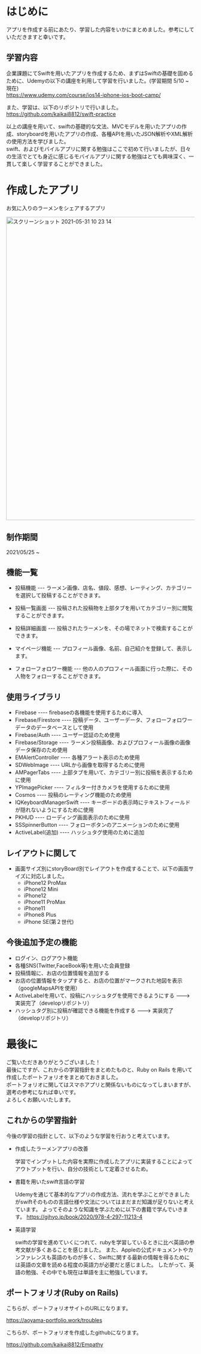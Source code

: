 # はじめに
アプリを作成する前にあたり、学習した内容をいかにまとめました。参考にしていただきますと幸いです。

## 学習内容
企業課題にてSwiftを用いたアプリを作成するため、まずはSwiftの基礎を固めるために、Udemyの以下の講座を利用して学習を行いました。(学習期間 5/10 ~ 現在) <br>
  https://www.udemy.com/course/ios14-iphone-ios-boot-camp/ 
 
 また、学習は、以下のリポジトリで行いました。 <br>
 https://github.com/kaikai8812/swift-practice
 
 以上の講座を用いて、swiftの基礎的な文法、MVCモデルを用いたアプリの作成、storyboardを用いたアプリの作成、各種APIを用いたJSON解析やXML解析の使用方法を学びました。 <br>
 swift、およびモバイルアプリに関する勉強はここで初めて行いましたが、日々の生活でとても身近に感じるモバイルアプリに関する勉強はとても興味深く、一貫して楽しく学習することができました。

# 作成したアプリ
お気に入りのラーメンをシェアするアプリ

<img width="810" alt="スクリーンショット 2021-05-31 10 23 14" src="https://user-images.githubusercontent.com/75291461/120127478-6f67f200-c1fa-11eb-9ac4-470db89e9938.png">

## 制作期間
  2021/05/25 ~

## 機能一覧
- 投稿機能
  --- ラーメン画像、店名、値段、感想、レーティング、カテゴリーを選択して投稿することができます。

- 投稿一覧画面
  --- 投稿された投稿物を上部タブを用いてカテゴリー別に閲覧することができます。
  
- 投稿詳細画面
   --- 投稿されたラーメンを、その場でネットで検索することができます。
 
- マイページ機能
    --- プロフィール画像、名前、自己紹介を登録して、表示します。
 
- フォローフォロワー機能
    --- 他の人のプロフィール画面に行った際に、その人物をフォローすることができます。
  
## 使用ライブラリ
- Firebase
    ---- firebaseの各機能を使用するために導入
- Firebase/Firestore
    ---- 投稿データ、ユーザーデータ、フォローフォロワーデータのデータベースとして使用
- Firebase/Auth
    ---- ユーザー認証のため使用
- Firebase/Storage 
    ---- ラーメン投稿画像、およびプロフィール画像の画像データ保存のため使用
- EMAlertController
    ---- 各種アラート表示のため使用
- SDWebImage 
    ---- URLから画像を取得するために使用
- AMPagerTabs
    ---- 上部タブを用いて、カテゴリー別に投稿を表示するために使用
- YPImagePicker
    ---- フィルター付きカメラを使用するために使用
- Cosmos
    ----  投稿のレーティング機能のため使用
- IQKeyboardManagerSwift
    ---- キーボードの表示時にテキストフィールドが隠れないようにするために使用
- PKHUD
    ---- ローディング画面表示のために使用
- SSSpinnerButton 
    ---- フォローボタンのアニメーションのために使用
- ActiveLabel(追加)
    ---- ハッシュタグ使用のために追加

## レイアウトに関して

- 画面サイズ別にstoryBoard別でレイアウトを作成することで、以下の画面サイズに対応しました。
  - iPhone12 ProMax
  - iPhone12 Mini
  - iPhone12 
  - iPhone11 ProMax
  - iPhone11 
  - iPhone8 Plus
  - iPhone SE(第２世代)
    
    
## 今後追加予定の機能
- ログイン、ログアウト機能
- 各種SNS(Twitter,FaceBook等)を用いた会員登録
- 投稿情報に、お店の位置情報を追加する
- お店の位置情報をタップすると、お店の位置がマークされた地図を表示（googleMapsAPIを使用）
- ActiveLabelを用いて、投稿にハッシュタグを使用できるようにする  ---> 実装完了（developリポジトリ）
- ハッシュタグ別に投稿が確認できる機能を作成する  ---> 実装完了（developリポジトリ）

# 最後に

ご覧いただきありがとうございました！ <br>
最後にですが、これからの学習指針をまとめたものと、Ruby on Rails を用いて作成したポートフォリオをまとめておきました。<br>
ポートフォリオに関してはスマホアプリと関係ないものになってしまいますが、選考の参考になれば幸いです。 <br>
よろしくお願いいたします。


## これからの学習指針

  今後の学習の指針として、以下のような学習を行おうと考えています。
  
  - 作成したラーメンアプリの改善 <br>
  
    学習でインプットした内容を実際に作成したアプリに実装することによってアウトプットを行い、自分の技術として定着させるため。
    
  - 書籍を用いたswift言語の学習 <br>
  
    Udemyを通じて基本的なアプリの作成方法、流れを学ぶことができましたがswiftそのものの言語仕様や文法についてはまだまだ知識が足りないと考えています。
    よってそのような知識を学ぶために以下の書籍で学んでいきます。
    https://gihyo.jp/book/2020/978-4-297-11213-4
    
  - 英語学習 <br>
  
    swiftの学習を進めていくにつれて、rubyを学習しているときに比べ英語の参考文献が多くあることを感じました。
    また、Appleの公式ドキュメントやカンファレンスも英語のものが多く、Swiftに関する最新の情報を得るためには英語の文章を読める程度の英語力が必要だと感じました。
    したがって、英語の勉強、その中でも現在は単語を主に勉強しています。
    
  ## ポートフォリオ(Ruby on Rails)
  こちらが、ポートフォリオサイトのURLになります。 <br>
  
  https://aoyama-portfolio.work/troubles <br>
  
  こちらが、ポートフォリオを作成したgithubになります。 <br>
  
  https://github.com/kaikai8812/Empathy
  
  

